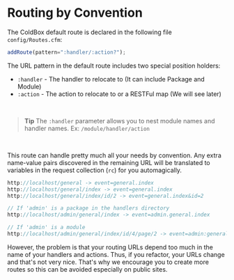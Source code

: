 # Routing by Convention

The ColdBox default route is declared in the following file `config/Routes.cfm`:

```js
addRoute(pattern=":handler/:action?");
```

The URL pattern in the default route includes two special position holders:

* `:handler` - The handler to relocate to \(It can include Package and Module\)
* `:action` - The action to relocate to or a RESTFul map \(We will see later\)

<br>

> **Tip** The `:handler` parameter allows you to nest module names and handler names. Ex: `/module/handler/action`

<br>

This route can handle pretty much all your needs by convention.  Any extra name-value pairs discovered in the remaining URL will be translated to variables in the request collection (`rc`) for you automagically.

```js
http://localhost/general -> event=general.index
http://localhost/general/index -> event=general.index
http://localhost/general/index/id/2 -> event=general.index&id=2

// If 'admin' is a package in the handlers directory
http://localhost/admin/general/index -> event=admin.general.index 

// If 'admin' is a module
http://localhost/admin/general/index/id/4/page/2 -> event=admin:general.index&id=4&page=2
```

However, the problem is that your routing URLs depend too much in the name of your handlers and actions. Thus, if you refactor, your URLs change and that's not very nice. That's why we encourage you to create more routes so this can be avoided especially on public sites.

